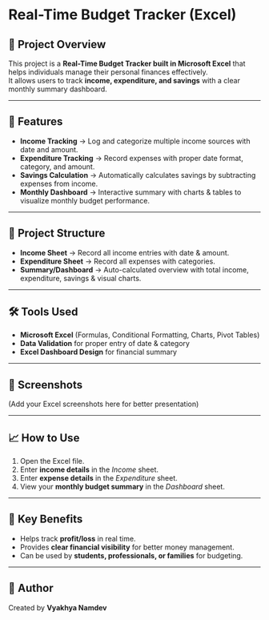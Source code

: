 # Real-Time Budget Tracker (Excel)

## 📌 Project Overview
This project is a **Real-Time Budget Tracker built in Microsoft Excel** that helps individuals manage their personal finances effectively.  
It allows users to track **income, expenditure, and savings** with a clear monthly summary dashboard.

---

## 🚀 Features
- **Income Tracking** → Log and categorize multiple income sources with date and amount.  
- **Expenditure Tracking** → Record expenses with proper date format, category, and amount.  
- **Savings Calculation** → Automatically calculates savings by subtracting expenses from income.  
- **Monthly Dashboard** → Interactive summary with charts & tables to visualize monthly budget performance.  

---

## 📂 Project Structure
- **Income Sheet** → Record all income entries with date & amount.  
- **Expenditure Sheet** → Record all expenses with categories.  
- **Summary/Dashboard** → Auto-calculated overview with total income, expenditure, savings & visual charts.  

---

## 🛠️ Tools Used
- **Microsoft Excel** (Formulas, Conditional Formatting, Charts, Pivot Tables)  
- **Data Validation** for proper entry of date & category  
- **Excel Dashboard Design** for financial summary  

---

## 📸 Screenshots
(Add your Excel screenshots here for better presentation)  

---

## 📈 How to Use
1. Open the Excel file.  
2. Enter **income details** in the *Income* sheet.  
3. Enter **expense details** in the *Expenditure* sheet.  
4. View your **monthly budget summary** in the *Dashboard* sheet.  

---

## 🎯 Key Benefits
- Helps track **profit/loss** in real time.  
- Provides **clear financial visibility** for better money management.  
- Can be used by **students, professionals, or families** for budgeting.  

---

## 📄 Author
Created by **Vyakhya Namdev**
